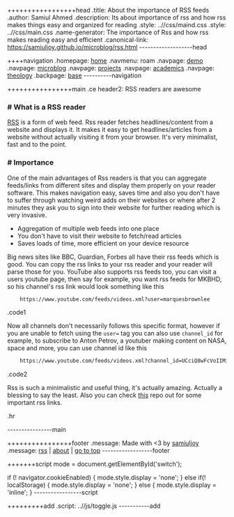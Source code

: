 +++++++++++++++++head
.title: About the importance of RSS feeds
.author: Samiul Ahmed
.description: Its about importance of rss and how rss makes things easy and organized for reading
.style: ..//css/maind.css
.style: ..//css/main.css
.name-generator: The importance of Rss and how rss makes reading easy and efficient
.canonical-link: https://samiuljoy.github.io/microblog/rss.html
-------------------head

++++navigation
.homepage: [home](..//index.html)
.navmenu: roam
.navpage: [demo](..//demo/base.html)
.navpage: [microblog](..//microblog/base.html)
.navpage: [projects](..//projects/base.html)
.navpage: [academics](..//academics/base.html)
.navpage: [theology](../theology/base.html)
.backpage: [base](base.html)
----------navigation

++++++++++++++++main
.ce header2: RSS readers are awesome

### # What is a RSS reader

 [RSS](https://en.wikipedia.org/wiki/RSS) is a form of web feed. Rss reader fetches headlines/content from a website and displays it. It makes it easy to get headlines/articles from a website without actually visiting it from your browser. It's very minimalist, fast and to the point.

### # Importance

One of the main advantages of Rss readers is that you can aggregate feeds/links from different sites and display them properly on your reader software. This makes navigation easy, saves time and also you don't have to suffer through watching weird adds on their websites or where after 2 minutes they ask you to sign into their website for further reading which is very invasive.

* Aggregation of multiple web feeds into one place
* You don't have to visit their website to fetch/read articles
* Saves loads of time, more efficient on your device resource

Big news sites like BBC, Guardian, Forbes all have their rss feeds which is good. You can copy the rss links to your rss reader and your reader will parse those for you. YouTube also supports rss feeds too, you can visit a users youtube page, then say for example, you want rss feeds for MKBHD, so his channel's rss link would look something like this

```1
	https://www.youtube.com/feeds/videos.xml?user=marquesbrownlee
```
.code1

Now all channels don't necessarily follows this specific format, however if you are unable to fetch using the `user=` tag you can also use `channel_id` for example, to subscribe to Anton Petrov, a youtuber making content on NASA, space and more, you can use channel id like this

```2
	https://www.youtube.com/feeds/videos.xml?channel_id=UCciQ8wFcVoIIMi-lfu8-cjQ
```
.code2

Rss is such a minimalistic and useful thing, it's actually amazing. Actually a blessing to say the least. Also you can check [this](https://github.com/plenaryapp/awesome-rss-feeds/) repo out for some important rss links.

.hr

----------------main

++++++++++++++++footer
.message: Made with <3 by [samiuljoy](https://github.com/samiuljoy)
.message: [rss](/rss.xml) | [about](/about.html) | [go to top](#)
------------------footer

+++++++script
mode = document.getElementById('switch');

if (! navigator.cookieEnabled) {
	mode.style.display = 'none';
}
else if(! localStorage) {
	mode.style.display = 'none';
}
else {
	mode.style.display = 'inline';
}
-----------------script

+++++++++add
.script: ..//js/toggle.js
-----------add

